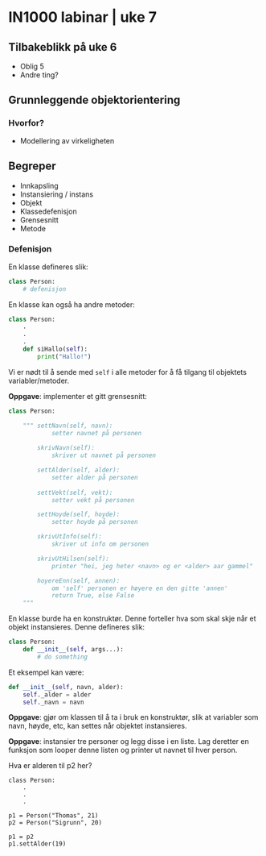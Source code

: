 # IN1000 labinar | uke 7

## Tilbakeblikk på uke 6
* Oblig 5
* Andre ting?

## Grunnleggende objektorientering

### Hvorfor?
* Modellering av virkeligheten

## Begreper
* Innkapsling
* Instansiering / instans
* Objekt
* Klassedefenisjon
* Grensesnitt
* Metode


### Defenisjon
En klasse defineres slik:
```python
class Person:
    # defenisjon
```
En klasse kan også ha andre metoder:
```python
class Person: 
    .
    .
    .
    def siHallo(self):
        print("Hallo!")
```

Vi er nødt til å sende med `self` i alle metoder for å få tilgang til objektets variabler/metoder.

**Oppgave**: implementer et gitt grensesnitt:
```python
class Person:

    """ settNavn(self, navn):
            setter navnet på personen
        
        skrivNavn(self):
            skriver ut navnet på personen

        settAlder(self, alder):
            setter alder på personen
        
        settVekt(self, vekt):
            setter vekt på personen

        settHoyde(self, hoyde):
            setter hoyde på personen

        skrivUtInfo(self):
            skriver ut info om personen

        skrivUtHilsen(self):
            printer "hei, jeg heter <navn> og er <alder> aar gammel"

        hoyereEnn(self, annen):
            om 'self' personen er høyere en den gitte 'annen' 
            return True, else False
    """
```

En klasse burde ha en konstruktør. Denne forteller hva som skal skje når et objekt instansieres. Denne defineres slik:
```python
class Person:
    def __init__(self, args...):
        # do something
```
Et eksempel kan være:

```python
def __init__(self, navn, alder):
    self._alder = alder
    self._navn = navn
```

**Oppgave**: gjør om klassen til å ta i bruk en konstruktør, slik at variabler som navn, høyde, etc, kan settes når objektet instansieres.

**Oppgave**: instansier tre personer og legg disse i en liste. Lag deretter en funksjon som looper denne listen og printer ut navnet til hver person.

Hva er alderen til p2 her?
```
class Person:
    .
    .
    .

p1 = Person("Thomas", 21)
p2 = Person("Sigrunn", 20)

p1 = p2
p1.settAlder(19)

```







